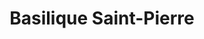 ---
created-date: 19/02/2022
title: "Basilique Saint-Pierre"
description: Que dire de ce lieux très historique ?! C'est évidemment à faire.
lat: 41.90221
lon: 12.45305
address: "Piazza San Pietro, 00120 Città del Vaticano, État de la Cité du Vatican"
website: https://www.basilicasanpietro.va/it/
tags: "touristique"
image: 
---